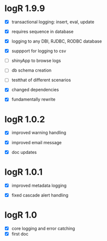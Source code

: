 # logR 1.9.9

- [x] transactional logging: insert, eval, update
- [x] requires sequence in database
- [x] logging to any DBI, RJDBC, RODBC database
- [x] suppport for logging to csv
- [ ] shinyApp to browse logs
- [ ] db schema creation
- [ ] testthat of different scenarios
- [x] changed dependencies
- [x] fundamentally rewrite


# logR 1.0.2

- [x] improved warning handling
- [x] improved email message
- [x] doc updates


# logR 1.0.1

- [x] improved metadata logging
- [x] fixed cascade alert handling


# logR 1.0

- [x] core logging and error catching
- [x] first doc
